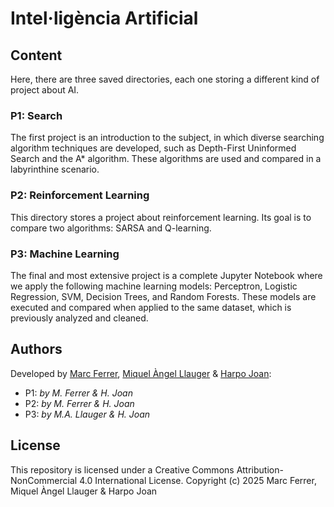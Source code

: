 # Intel·ligència Artificial

## Content
Here, there are three saved directories, each one storing a different kind of project about AI.

### P1: Search
The first project is an introduction to the subject, in which diverse searching algorithm techniques are developed, such as Depth-First Uninformed Search and the A* algorithm. These algorithms are used and compared in a labyrinthine scenario.

### P2: Reinforcement Learning
This directory stores a project about reinforcement learning. Its goal is to compare two algorithms: SARSA and Q-learning.

### P3: Machine Learning
The final and most extensive project is a complete Jupyter Notebook where we apply the following machine learning models: Perceptron, Logistic Regression, SVM, Decision Trees, and Random Forests. These models are executed and compared when applied to the same dataset, which is previously analyzed and cleaned.

## Authors
Developed by [Marc Ferrer](https://github.com/Kow13), [Miquel Àngel Llauger](https://github.com/MiquelAngelLlauger) & [Harpo Joan](https://github.com/helveticka):
- P1: *by M. Ferrer & H. Joan*
- P2: *by M. Ferrer & H. Joan*
- P3: *by M.A. Llauger & H. Joan*

## License
This repository is licensed under a Creative Commons Attribution-NonCommercial 4.0 International License.
Copyright (c) 2025 Marc Ferrer, Miquel Àngel Llauger & Harpo Joan
